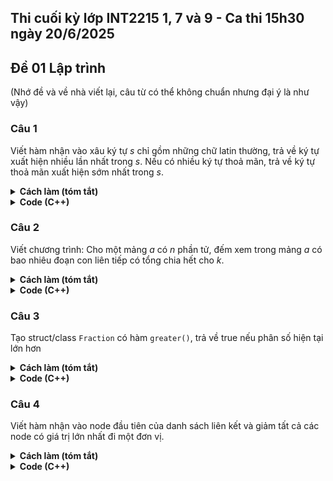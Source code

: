 ## Thi cuối kỳ lớp INT2215 1, 7 và 9 - Ca thi 15h30 ngày 20/6/2025
## Đề 01 Lập trình

(Nhớ đề và về nhà viết lại, câu từ có thể không chuẩn nhưng đại ý là như vậy)

### Câu 1
Viết hàm nhận vào xâu ký tự $s$ chỉ gồm những chữ latin thường, trả về ký tự xuất hiện nhiều lần nhất trong $s$. Nếu có nhiều ký tự thoả mãn, trả về ký tự thoả mãn xuất hiện sớm nhất trong $s$.

<details><summary><strong>Cách làm (tóm tắt)</strong></summary>

Dùng một mảng/vector `cnt` có 26 phần tử (vì có 26 ký tự a-z), `cnt[i]` lưu số lần xuất hiện của ký tự `'a' + i` trong `s`. Lưu lại số lần xuất hiện nhiều nhất của một ký tự bằng biến `mx`.
Sau đó duyệt lại từ đầu đến cuối, nếu số lần xuất hiện của ký tự đang xét là nhiều nhất thì trả về ký tự đó. Điều này cũng đảm bảo nếu có nhiều ký tự xuất hiện nhiều nhất thì ký tự trả về là ký tự xuất hiện sớm nhất.
</details>

<details><summary><strong>Code (C++)</strong></summary>

```cpp
char mostFrequentChar(string s) {
  vector<int> cnt(26, 0);
  int mx = 0;
  for (char c : s) {
    mx = max(mx, ++cnt[c - 'a']);
  }
  for (char c : s) {
    if (cnt[c - 'a'] == mx) {
      return c;
    }
  }
  return '!';  // khong bao gio chay duoc vao day
}
```
</details>

### Câu 2
Viết chương trình: Cho một mảng $a$ có $n$ phần tử, đếm xem trong mảng $a$ có bao nhiêu đoạn con liên tiếp có tổng chia hết cho $k$.

<details><summary><strong>Cách làm (tóm tắt)</strong></summary>

Trong phần trình bày này, coi chỉ số của mảng `a` bắt đầu từ 1, không phải là từ 0 như thông thường.

Cần biết đến kỹ thuật mảng cộng dồn (prefix sum). `pref[0] = 0`, `pref[i]` lưu tổng của `a[1]` đến `a[i]`. Suy ra, tổng của `a[l]` đến `a[r]` là `pref[r] - pref[l-1] = X`. Để tổng của đoạn `a[l]` đến `a[r]` chia hết cho `k` thì `X` chia hết cho `k`.

Bây giờ, cải tiến: `pref[i]` lưu tổng của `a[1]` đến `a[i]`, đồng thời lấy phần dư khi chia cho `k`. Khi này, để tổng của đoạn `a[l]` đến `a[r]` chia hết cho `k` thì `X = 0`, tức `pref[r] = pref[l-1]`.

Bài toán trở thành: đếm số cặp phần tử bằng nhau trong `pref`.

Ta sử dụng mảng/vector `cnt` có `k` phần tử (vì các phần tử trong `pref` chỉ có thể nhận giá trị từ `0` đến `k-1`). `cnt[i]` lưu lại số lần xuất hiện của `i` trong `pref`. Với mỗi `i`, ta có `cnt[i] * (cnt[i] - 1) / 2` cách chọn ra một cặp.
</details>

<details><summary><strong>Code (C++)</strong></summary>

```cpp
#include <iostream>
#include <vector>
using namespace std;

int main() {
  int n, k;
  cin >> n >> k;
  vector<int> pref(n+1, 0);
  for (int i = 0; i < n; ++i) {
    cin >> pref[i];
    pref[i] = (pref[i] + pref[i-1]) % k;
  }
  vector<int> cnt(k, 0);
  for (int x : pref) {
    ++cnt[x];
  }
  int ans = 0;
  for (int x : cnt) {
    ans += x * (x - 1);
  }
  cout << ans / 2;
}
```
</details>

### Câu 3
Tạo struct/class `Fraction` có hàm `greater()`, trả về true nếu phân số hiện tại lớn hơn

<details><summary><strong>Cách làm (tóm tắt)</strong></summary>

Để so sánh phân số `F = a/b` với phân số `G = c/d`, ta lấy `F-G = (a*d - b*c) / (c*d)`, nếu `F-G > 0` tức là `F > G`. Một phân số là dương khi tử nhân mẫu là dương.

Chú ý dùng kiểu dữ liệu `long long` để tránh bị tràn số khi nhân hai số với nhau.
</details>

<details><summary><strong>Code (C++)</strong></summary>

```cpp
#define ll long long

struct Fraction {
  ll x, y;
  Fraction() {}
  Fraction(ll _x, ll _y) {
    x = _x;
    y = _y;
  }
  bool greater(Fraction other) {
    ll a = x * other.y - y * other.x;
    ll b = y * other.y;
    return a * b > 0;
  }
};
```
</details>

### Câu 4
Viết hàm nhận vào node đầu tiên của danh sách liên kết và giảm tất cả các node có giá trị lớn nhất đi một đơn vị.

<details><summary><strong>Cách làm (tóm tắt)</strong></summary>

Chạy hai vòng lặp. Vòng lặp đầu tiên để tìm ra giá trị lớn nhất của linked list này. Vòng lặp thứ hai để so sánh tất cả các node của linked list đó với giá trị tìm được ở vòng lặp thứ nhất, nếu bằng thì giảm đi 1 đơn vị. 
</details>

<details><summary><strong>Code (C++)</strong></summary>

```cpp
struct Element {
  int data;
  Element *next;
};

void decreaseMax(Element *head) {
  int mx = -2e9;
  for (Element *p = head; p; p = p->next) {
    mx = max(mx, p->data);
  }
  for (Element *p = head; p; p = p->next) {
    if (p->data == mx) {
      --(p->data);
    }
  }
}
```
</details>
